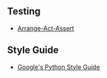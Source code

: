 ## Testing
* [Arrange-Act-Assert](https://realpython.com/pytest-python-testing/)

## Style Guide
* [Google's Python Style Guide](https://google.github.io/styleguide/pyguide.html)
